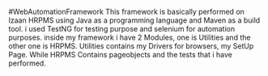 #WebAutomationFramework
This framework is basically performed on Izaan HRPMS using Java as a programming language and Maven as a build tool. i used TestNG for testing purpose and selenium for automation purposes.
inside my framework i have 2 Modules, one is Utilities and the other one is HRPMS.
Utilities contains my Drivers for browsers, my SetUp Page. While HRPMS Contains pageobjects and the tests that
i have performed.
